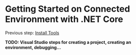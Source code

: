 # Getting Started on Connected Environment with .NET Core

Previous step: [Install Tools](get-started-netcore-01.md)

**TODO: Visual Studio steps for creating a project, creating an environment, debugging...**